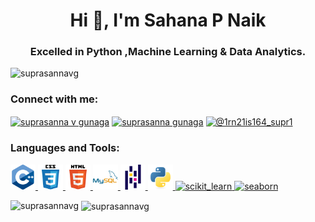 <h1 align="center">Hi 👋, I'm Sahana P Naik</h1>
<h3 align="center"> Excelled in Python ,Machine Learning & Data Analytics.</h3>

<p align="left"> <img src="https://komarev.com/ghpvc/?username=suprasannavg&label=Profile%20views&color=0e75b6&style=flat" alt="suprasannavg" /> </p>



<h3 align="left">Connect with me:</h3>
<p align="left">
<a href="https://linkedin.com/in/suprasanna v gunaga" target="blank"><img align="center" src="https://raw.githubusercontent.com/rahuldkjain/github-profile-readme-generator/master/src/images/icons/Social/linked-in-alt.svg" alt="suprasanna v gunaga" height="30" width="40" /></a>
<a href="https://www.hackerrank.com/suprasanna gunaga" target="blank"><img align="center" src="https://raw.githubusercontent.com/rahuldkjain/github-profile-readme-generator/master/src/images/icons/Social/hackerrank.svg" alt="suprasanna gunaga" height="30" width="40" /></a>
<a href="https://www.hackerearth.com/@1rn21is164_supr1" target="blank"><img align="center" src="https://raw.githubusercontent.com/rahuldkjain/github-profile-readme-generator/master/src/images/icons/Social/hackerearth.svg" alt="@1rn21is164_supr1" height="30" width="40" /></a>
</p>

<h3 align="left">Languages and Tools:</h3>
<p align="left"> <a href="https://www.w3schools.com/cpp/" target="_blank" rel="noreferrer"> <img src="https://raw.githubusercontent.com/devicons/devicon/master/icons/cplusplus/cplusplus-original.svg" alt="cplusplus" width="40" height="40"/> </a> <a href="https://www.w3schools.com/css/" target="_blank" rel="noreferrer"> <img src="https://raw.githubusercontent.com/devicons/devicon/master/icons/css3/css3-original-wordmark.svg" alt="css3" width="40" height="40"/> </a> <a href="https://www.w3.org/html/" target="_blank" rel="noreferrer"> <img src="https://raw.githubusercontent.com/devicons/devicon/master/icons/html5/html5-original-wordmark.svg" alt="html5" width="40" height="40"/> </a> <a href="https://www.mysql.com/" target="_blank" rel="noreferrer"> <img src="https://raw.githubusercontent.com/devicons/devicon/master/icons/mysql/mysql-original-wordmark.svg" alt="mysql" width="40" height="40"/> </a> <a href="https://pandas.pydata.org/" target="_blank" rel="noreferrer"> <img src="https://raw.githubusercontent.com/devicons/devicon/2ae2a900d2f041da66e950e4d48052658d850630/icons/pandas/pandas-original.svg" alt="pandas" width="40" height="40"/> </a> <a href="https://www.python.org" target="_blank" rel="noreferrer"> <img src="https://raw.githubusercontent.com/devicons/devicon/master/icons/python/python-original.svg" alt="python" width="40" height="40"/> </a> <a href="https://scikit-learn.org/" target="_blank" rel="noreferrer"> <img src="https://upload.wikimedia.org/wikipedia/commons/0/05/Scikit_learn_logo_small.svg" alt="scikit_learn" width="40" height="40"/> </a> <a href="https://seaborn.pydata.org/" target="_blank" rel="noreferrer"> <img src="https://seaborn.pydata.org/_images/logo-mark-lightbg.svg" alt="seaborn" width="40" height="40"/> </a> 
<p><img align="left" src="https://github-readme-stats.vercel.app/api/top-langs?username=suprasannavg&show_icons=true&locale=en&layout=compact" alt="suprasannavg" /></p>

<p>&nbsp;<img align="center" src="https://github-readme-stats.vercel.app/api?username=suprasannavg&show_icons=true&locale=en" alt="suprasannavg" /></p>
